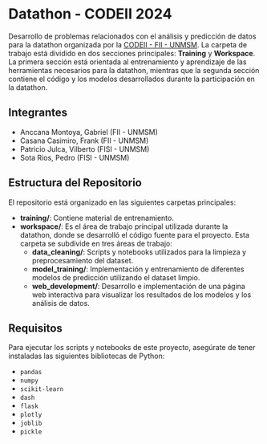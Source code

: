 # Datathon - CODEII 2024

Desarrollo de problemas relacionados con el análisis y predicción de datos para la datathon organizada por la [CODEII - FII - UNMSM](https://www.facebook.com/CODEII.2023/). La carpeta de trabajo está dividido en dos secciones principales: **Training** y **Workspace**. La primera sección está orientada al entrenamiento y aprendizaje de las herramientas necesarios para la datathon, mientras que la segunda sección contiene el código y los modelos desarrollados durante la participación en la datathon.

## Integrantes

- Anccana Montoya, Gabriel (FII - UNMSM)
- Casana Casimiro, Frank (FII - UNMSM)
- Patricio Julca, Vilberto (FISI - UNMSM)
- Sota Rios, Pedro (FISI - UNMSM)

## Estructura del Repositorio

El repositorio está organizado en las siguientes carpetas principales:

- **training/**: Contiene material de entrenamiento.
- **workspace/**: Es el área de trabajo principal utilizada durante la datathon, donde se desarrolló el código fuente para el proyecto. Esta carpeta se subdivide en tres áreas de trabajo:
  - **data_cleaning/**: Scripts y notebooks utilizados para la limpieza y preprocesamiento del dataset.
  - **model_training/**: Implementación y entrenamiento de diferentes modelos de predicción utilizando el dataset limpio.
  - **web_development/**: Desarrollo e implementación de una página web interactiva para visualizar los resultados de los modelos y los análisis de datos.

## Requisitos

Para ejecutar los scripts y notebooks de este proyecto, asegúrate de tener instaladas las siguientes bibliotecas de Python:

- `pandas`
- `numpy`
- `scikit-learn`
- `dash`
- `flask`
- `plotly`
- `joblib`
- `pickle`

